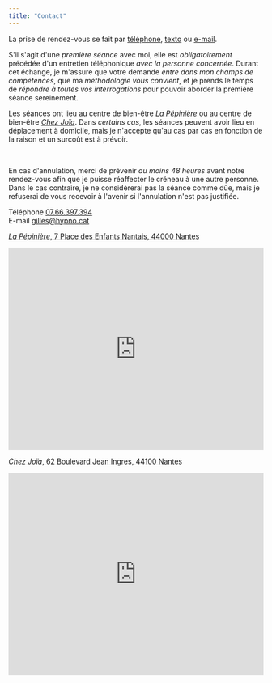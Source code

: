 ```yaml
---
title: "Contact"
---
```


La prise de rendez-vous se fait par <a class="p-tel" href="tel:07.66.397.394">téléphone</a>,
<a class="p-tel" href="sms:07.66.397.394">texto</a> ou <a class="u-email" href="mailto:gilles@hypno.cat">e-mail</a>.

S'il s'agit d'une <em>première séance</em> avec moi,
elle est <em>obligatoirement</em> précédée d'un entretien téléphonique <em>avec la personne concernée</em>.
Durant cet échange,
je m'assure que votre demande <em>entre dans mon champs de compétences</em>,
que ma <em>méthodologie vous convient</em>,
et je prends le temps de <em>répondre à toutes vos interrogations</em> pour pouvoir aborder la première séance sereinement.

Les séances ont lieu au centre de bien-être <a href="https://www.facebook.com/lapepinierenantes" target="_blank"><em>La Pépinière</em></a>
ou au centre de bien-être <a href="https://www.facebook.com/chezjoia.fr" target="_blank"><em>Chez Joïa</em></a>.
Dans <em>certains cas</em>,
les séances peuvent avoir lieu en déplacement à domicile,
mais je n'accepte qu'au cas par cas en fonction de la raison et un surcoût est à prévoir.

<br />

En cas d'annulation,
merci de prévenir <em>au moins 48 heures</em> avant notre rendez-vous afin que je puisse réaffecter le créneau à une autre personne.
Dans le cas contraire,
je ne considèrerai pas la séance comme dûe,
mais je refuserai de vous recevoir à l'avenir si l'annulation n'est pas justifiée.

<div class="action-contact">
  <div class="contact contact-phone">
    <i class="icon icon-phone"></i>
      <span class="sr-friendly">Téléphone</span>
      <a class="p-tel" href="tel:07.66.397.394">07.66.397.394</a>
  </div>
  <div class="contact contact-mail">
    <i class="icon icon-mail"></i>
      <span class="sr-friendly">E-mail</span>
      <a class="u-email" href="mailto:gilles@hypno.cat">gilles@hypno.cat</a>
  </div>
</div>

<span class="hz-separator"></span>

<a href="https://www.facebook.com/lapepinierenantes" target="_blank"><em>La Pépinière</em>, 7 Place des Enfants Nantais, 44000 Nantes</a>
<iframe width="100%" height="400" frameborder="0" style="border:0;" allowfullscreen="" aria-hidden="false" tabindex="0" class="embedded-map" src="https://www.google.com/maps/embed?pb=!1m18!1m12!1m3!1d9199.840369957794!2d-1.5572093097959259!3d47.21721536905306!2m3!1f0!2f0!3f0!3m2!1i1024!2i768!4f13.1!3m3!1m2!1s0x4805ee93900e8d17%3A0xde27404835c5ebc!2s7%20Place%20des%20Enfants%20Nantais%2C%2044000%20Nantes!5e0!3m2!1sen!2sfr!4v1601072637997!5m2!1sen!2sfr"></iframe>

<span class="hz-separator"></span>

<a href="https://www.facebook.com/chezjoia.fr" target="_blank"><em>Chez Joïa</em>, 62 Boulevard Jean Ingres, 44100 Nantes</a>
<iframe width="100%" height="400" frameborder="0" style="border:0;" allowfullscreen="" aria-hidden="false" tabindex="0" class="embedded-map" src="https://www.google.com/maps/embed?pb=!1m18!1m12!1m3!1d2709.732816159182!2d-1.6039440476702038!3d47.22180997905885!2m3!1f0!2f0!3f0!3m2!1i1024!2i768!4f13.1!3m3!1m2!1s0x4805edda4c263f49%3A0x4da268c8f48819ef!2s62%20Bd%20Jean%20Ingres%2C%2044100%20Nantes!5e0!3m2!1sen!2sfr!4v1645174305596!5m2!1sen!2sfr"></iframe>
